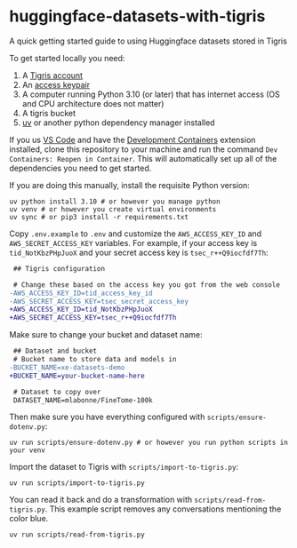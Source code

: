 # huggingface-datasets-with-tigris

A quick getting started guide to using Huggingface datasets stored in Tigris

To get started locally you need:

1. A [Tigris account](https://storage.new/)
2. An [access keypair](https://storage.new/accesskey)
3. A computer running Python 3.10 (or later) that has internet access (OS and CPU architecture does not matter)
4. A tigris bucket
5. [uv](https://docs.astral.sh/uv/) or another python dependency manager installed

If you us [VS Code](https://code.visualstudio.com/) and have the [Development Containers](https://code.visualstudio.com/docs/devcontainers/containers) extension installed, clone this repository to your machine and run the command `Dev Containers: Reopen in Container`. This will automatically set up all of the dependencies you need to get started.

If you are doing this manually, install the requisite Python version:

```text
uv python install 3.10 # or however you manage python
uv venv # or however you create virtual environments
uv sync # or pip3 install -r requirements.txt
```

Copy `.env.example` to `.env` and customize the `AWS_ACCESS_KEY_ID` and `AWS_SECRET_ACCESS_KEY` variables. For example, if your access key is `tid_NotKbzPHpJuoX` and your secret access key is `tsec_r++Q9iocfdf7Th`:

```patch
 ## Tigris configuration

 # Change these based on the access key you got from the web console
-AWS_ACCESS_KEY_ID=tid_access_key_id
-AWS_SECRET_ACCESS_KEY=tsec_secret_access_key
+AWS_ACCESS_KEY_ID=tid_NotKbzPHpJuoX
+AWS_SECRET_ACCESS_KEY=tsec_r++Q9iocfdf7Th
```

Make sure to change your bucket and dataset name:

```patch
 ## Dataset and bucket
 # Bucket name to store data and models in
-BUCKET_NAME=xe-datasets-demo
+BUCKET_NAME=your-bucket-name-here

 # Dataset to copy over
 DATASET_NAME=mlabonne/FineTome-100k
```

Then make sure you have everything configured with `scripts/ensure-dotenv.py`:

```text
uv run scripts/ensure-dotenv.py # or however you run python scripts in your venv
```

Import the dataset to Tigris with `scripts/import-to-tigris.py`:

```text
uv run scripts/import-to-tigris.py
```

You can read it back and do a transformation with `scripts/read-from-tigris.py`. This example script removes any conversations mentioning the color blue.

```text
uv run scripts/read-from-tigris.py
```

